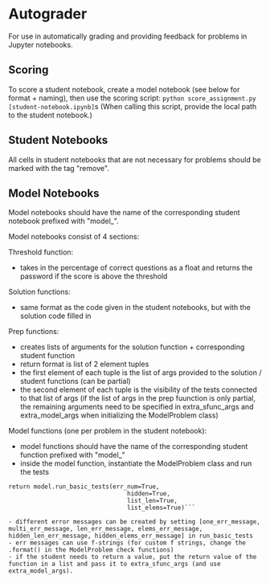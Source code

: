 # Autograder

For use in automatically grading and providing feedback for problems in Jupyter notebooks.

## Scoring

To score a student notebook, create a model notebook (see below for format + naming), then use the scoring script:
```python score_assignment.py [student-notebook.ipynb]```s
(When calling this script, provide the local path to the student notebook.)

## Student Notebooks

All cells in student notebooks that are not necessary for problems should be marked with the tag "remove".

## Model Notebooks

Model notebooks should have the name of the corresponding student notebook prefixed with "model_".

Model notebooks consist of 4 sections:

Threshold function:
- takes in the percentage of correct questions as a float and returns the password if the score is above the threshold

Solution functions:
- same format as the code given in the student notebooks, but with the solution code filled in

Prep functions:
- creates lists of arguments for the solution function + corresponding student function
- return format is list of 2 element tuples 
- the first element of each tuple is the list of args provided to the solution / student functions (can be partial)
- the second element of each tuple is the visibility of the tests connected to that list of args
(if the list of args in the prep fuunction is only partial, the remaining arguments need to be specified in extra_sfunc_args and extra_model_args when initializing the ModelProblem class)


Model functions (one per problem in the student notebook):
- model functions should have the name of the corresponding student function prefixed with "model_"
- inside the model function, instantiate the ModelProblem class and run the tests 
```model = ModelProblem(prep_func, soln_func, stud_func, [extra_sfunc_args], [extra_model_args])
return model.run_basic_tests(err_num=True,
                                 hidden=True,
                                 list_len=True,
                                 list_elems=True)```

- different error messages can be created by setting [one_err_message, multi_err_message, len_err_message, elems_err_message, hidden_len_err_message, hidden_elems_err_message] in run_basic_tests
- err messages can use f-strings (for custom f strings, change the .format() in the ModelProblem check functions)
- if the student needs to return a value, put the return value of the function in a list and pass it to extra_sfunc_args (and use extra_model_args).

